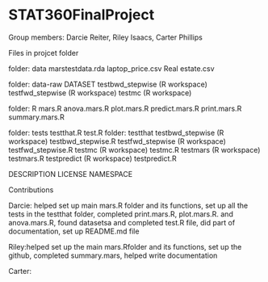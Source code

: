 # STAT360FinalProject
Group members: Darcie Reiter, Riley Isaacs, Carter Phillips 

Files in projcet folder

folder: data
marstestdata.rda
laptop_price.csv
Real estate.csv

folder: data-raw
DATASET
testbwd_stepwise (R workspace)
testfwd_stepwise (R workspace)
testmc (R workspace)

folder: R
mars.R
anova.mars.R
plot.mars.R
predict.mars.R
print.mars.R
summary.mars.R

folder: tests
testthat.R 
test.R
folder: testthat
  testbwd_stepwise (R workspace)
  testbwd_stepwise.R
  testfwd_stepwise (R workspace)
  testfwd_stepwise.R
  testmc (R workspace)
  testmc.R
  testmars (R workspace) 
  testmars.R
  testpredict (R workspace)
  testpredict.R

DESCRIPTION 
LICENSE
NAMESPACE

Contributions

Darcie: helped set up main mars.R folder and its functions, set up all the tests in the testthat folder, completed print.mars.R, plot.mars.R. and anova.mars.R, found datasetsa and completed test.R file, did part of documentation, set up README.md file

Riley:helped set up the main mars.Rfolder and its functions, set up the github, completed summary.mars, helped write documentation 

Carter: 
